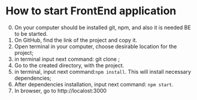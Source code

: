 # How to start FrontEnd application

0) On your computer should be installed git, npm, and also it is needed BE to be started.
1) On GitHub, find the link of the project and copy it.
2) Open terminal in your computer, choose desirable location for the project;
3) in terminal input next command: git clone <copied link from GitHub>;
4) Go to the created directory, with the project.
5) in terminal, input next command:`npm install`. This will install necessary dependencies;
6) After dependencies installation, input next command: `npm start`.
7) In browser, go to http://localost:3000  

